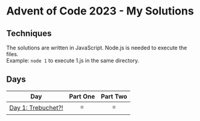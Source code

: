 # Advent of Code 2023 - My Solutions

## Techniques

The solutions are written in JavaScript. Node.js is needed to execute the files.  
Example: ```node 1``` to execute 1.js in the same directory.

## Days

| Day  | Part One | Part Two |
|---|:---:|:---:|
| [Day 1: Trebuchet?!](https://github.com/crookoo/adventofcode-2023/tree/main/day01)| ⭐ | ⭐ |
